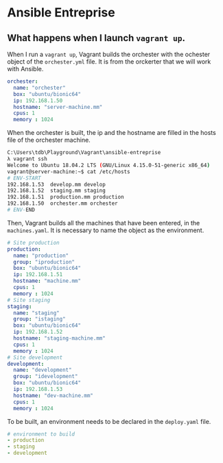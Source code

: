 # Ansible Entreprise

## What happens when I launch `vagrant up`.
When I run a `vagrant up`, Vagrant builds the orchester with the ochester object of the `orchester.yml` file. It is from the orckerter that we will work with Ansible.

``` yaml
orchester:
  name: "orchester"
  box: "ubuntu/bionic64"
  ip: 192.168.1.50
  hostname: "server-machine.mm"
  cpus: 1
  memory : 1024
```

When the orchester is built, the ip and the hostname are filled in the hosts file of the orchester machine.
``` bash
C:\Users\tdb\Playground\Vagrant\ansible-entreprise
λ vagrant ssh
Welcome to Ubuntu 18.04.2 LTS (GNU/Linux 4.15.0-51-generic x86_64)
vagrant@server-machine:~$ cat /etc/hosts      
# ENV-START
192.168.1.53  develop.mm develop
192.168.1.52  staging.mm staging
192.168.1.51  production.mm production
192.168.1.50  orchester.mm orchester             
# ENV-END                                                    
```

Then, Vagrant builds all the machines that have been entered, in the `machines.yaml`. It is necessary to name the object as the environment.
``` yaml
# Site production
production:
  name: "production"
  group: "iproduction"
  box: "ubuntu/bionic64"
  ip: 192.168.1.51
  hostname: "machine.mm"
  cpus: 1
  memory : 1024
# Site staging
staging:
  name: "staging"
  group: "istaging"
  box: "ubuntu/bionic64"
  ip: 192.168.1.52
  hostname: "staging-machine.mm"
  cpus: 1
  memory : 1024
# Site development
development:
  name: "development"
  group: "idevelopment"
  box: "ubuntu/bionic64"
  ip: 192.168.1.53
  hostname: "dev-machine.mm"
  cpus: 1
  memory : 1024
```

To be built, an environment needs to be declared in the `deploy.yaml` file.
``` yaml
# environment to build
- production
- staging
- development
```